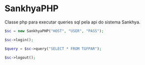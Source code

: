 # SankhyaPHP

Classe php para executar queries sql pela api do sistema Sankhya.


```php
$sc = new SankhyaPHP("HOST", "USER", "PASS");

$sc->login();

$query = $sc->query("SELECT * FROM TGFPAR");

$sc->logout();
```
